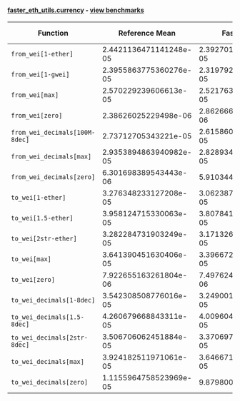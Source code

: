 #### [faster_eth_utils.currency](https://github.com/BobTheBuidler/faster-eth-utils/blob/renovate/actions-github-script-8.x/faster_eth_utils/currency.py) - [view benchmarks](https://github.com/BobTheBuidler/faster-eth-utils/blob/renovate/actions-github-script-8.x/benchmarks/test_currency_benchmarks.py)

| Function | Reference Mean | Faster Mean | % Change | Speedup (%) | x Faster | Faster |
|----------|---------------|-------------|----------|-------------|----------|--------|
| `from_wei[1-ether]` | 2.4421136471141248e-05 | 2.3927011710786247e-05 | 2.02% | 2.07% | 1.02x | ✅ |
| `from_wei[1-gwei]` | 2.3955863775360276e-05 | 2.319792078966357e-05 | 3.16% | 3.27% | 1.03x | ✅ |
| `from_wei[max]` | 2.570229239606613e-05 | 2.521763539888526e-05 | 1.89% | 1.92% | 1.02x | ✅ |
| `from_wei[zero]` | 2.38626025229498e-06 | 2.8626669621858584e-06 | -19.96% | -16.64% | 0.83x | ❌ |
| `from_wei_decimals[100M-8dec]` | 2.73712705343221e-05 | 2.6158602875032234e-05 | 4.43% | 4.64% | 1.05x | ✅ |
| `from_wei_decimals[max]` | 2.9353894863940982e-05 | 2.8289342613322834e-05 | 3.63% | 3.76% | 1.04x | ✅ |
| `from_wei_decimals[zero]` | 6.301698389543443e-06 | 5.91034441748276e-06 | 6.21% | 6.62% | 1.07x | ✅ |
| `to_wei[1-ether]` | 3.276348233127208e-05 | 3.062387148298476e-05 | 6.53% | 6.99% | 1.07x | ✅ |
| `to_wei[1.5-ether]` | 3.958124715330063e-05 | 3.807841224543585e-05 | 3.80% | 3.95% | 1.04x | ✅ |
| `to_wei[2str-ether]` | 3.282284731903249e-05 | 3.1713267500791144e-05 | 3.38% | 3.50% | 1.03x | ✅ |
| `to_wei[max]` | 3.641390451630406e-05 | 3.3966721635354696e-05 | 6.72% | 7.20% | 1.07x | ✅ |
| `to_wei[zero]` | 7.922655163261804e-06 | 7.497624103356649e-06 | 5.36% | 5.67% | 1.06x | ✅ |
| `to_wei_decimals[1-8dec]` | 3.542308508776016e-05 | 3.249001022431824e-05 | 8.28% | 9.03% | 1.09x | ✅ |
| `to_wei_decimals[1.5-8dec]` | 4.260679668843311e-05 | 4.009604704160612e-05 | 5.89% | 6.26% | 1.06x | ✅ |
| `to_wei_decimals[2str-8dec]` | 3.506706062451884e-05 | 3.370697406637379e-05 | 3.88% | 4.04% | 1.04x | ✅ |
| `to_wei_decimals[max]` | 3.924182511971061e-05 | 3.646671077100776e-05 | 7.07% | 7.61% | 1.08x | ✅ |
| `to_wei_decimals[zero]` | 1.1155964758523969e-05 | 9.87980025592338e-06 | 11.44% | 12.92% | 1.13x | ✅ |
